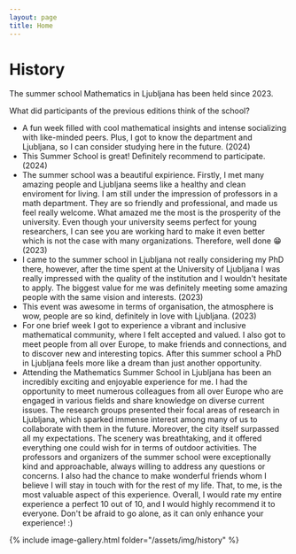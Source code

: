 ```yaml
---
layout: page
title: Home
---
```


# History

The summer school Mathematics in Ljubljana has been held since 2023.

What did participants of the previous editions think of the school?

- A fun week filled with cool mathematical insights and intense socializing with like-minded peers. Plus, I got to know the department and Ljubljana, so I can consider studying here in the future. (2024)
- This Summer School is great! Definitely recommend to participate. (2024)
- The summer school was a beautiful expirience. Firstly, I met many amazing people and Ljubljana seems like a healthy and clean enviroment for living.
I am still under the impression of professors in a math department. They are so friendly and professional, and made us feel really welcome.
What amazed me the most is the prosperity of the university. Even though your university seems perfect for young researchers, I can see you are working hard to make it even better which is not the case with many organizations. Therefore, well done 😁 (2023)
- I came to the summer school in Ljubljana not really considering my PhD there, however, after the time spent at the University of Ljubljana I was really impressed with the quality of the institution and I wouldn't hesitate to apply. The biggest value for me was definitely meeting some amazing people with the same vision and interests. (2023)
- This event was awesome in terms of organisation, the atmosphere is wow, people are so kind, definitely in love with Ljubljana. (2023)
- For one brief week I got to experience a vibrant and inclusive mathematical community, where I felt accepted and valued. I also got to meet people from all over Europe, to make friends and connections, and to discover new and interesting topics. After this summer school a PhD in Ljubljana feels more like a dream than just another opportunity.
- Attending the Mathematics Summer School in Ljubljana has been an incredibly exciting and enjoyable experience for me. I had the opportunity to meet numerous colleagues from all over Europe who are engaged in various fields and share knowledge on diverse current issues. The research groups presented their focal areas of research in Ljubljana, which sparked immense interest among many of us to collaborate with them in the future. Moreover, the city itself surpassed all my expectations. The scenery was breathtaking, and it offered everything one could wish for in terms of outdoor activities. The professors and organizers of the summer school were exceptionally kind and approachable, always willing to address any questions or concerns. I also had the chance to make wonderful friends whom I believe I will stay in touch with for the rest of my life. That, to me, is the most valuable aspect of this experience. Overall, I would rate my entire experience a perfect 10 out of 10, and I would highly recommend it to everyone. Don't be afraid to go alone, as it can only enhance your experience! :)

{% include image-gallery.html folder="/assets/img/history" %}
